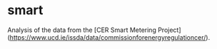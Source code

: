 # smart

Analysis of the data from the [CER Smart Metering Project] (https://www.ucd.ie/issda/data/commissionforenergyregulationcer/).
